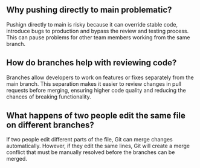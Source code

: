 ## Why pushing directly to main problematic?
Pushign directly to main is risky because it can override stable code, introduce bugs to production and bypass the review and testing process. This can pause problems for other team members working from the same branch.
## How do branches help with reviewing code?
Branches allow developers to work on features or fixes separately from the main branch. This separation makes it easier to review changes in pull requests before merging, ensuring higher code quality and reducing the chances of breaking functionality.
## What happens of two people edit the same file on different branches?
If two people edit different parts of the file, Git can merge changes automatically. However, if they edit the same lines, Git will create a merge conflict that must be manually resolved before the branches can be merged.